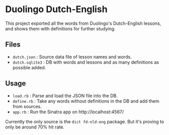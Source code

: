 # Duolingo Dutch-English

This project exported all the words from Duolingo's Dutch-English lessons, and shows them with definitions for further studying.

## Files

* `dutch.json` : Source data file of lesson names and words.
* `dutch.sqlite3` : DB with words and lessons and as many definitions as possible added.

## Usage

* `load.rb` : Parse and load the JSON file into the DB.
* `define.rb` : Take any words without definitions in the DB and add them from sources.
* `app.rb` : Run the Sinatra app on http://localhost:4567/

Currently the only source is the `dict fd-nld-eng` package. But it's proving to only be around 70% hit rate.
